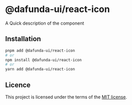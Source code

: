 # @dafunda-ui/react-icon

A Quick description of the component

## Installation

```sh
pnpm add @dafunda-ui/react-icon
# or
npm install @dafunda-ui/react-icon
# or
yarn add @dafunda-ui/react-icon
```

## Licence

This project is licensed under the terms of the
[MIT license](https://github.com/dafundacom/dafunda-ui/blob/master/LICENSE).
